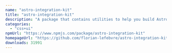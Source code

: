 ```yaml
---
name: "astro-integration-kit"
title: "astro-integration-kit"
description: "A package that contains utilities to help you build Astro integrations."
categories:
  - "css+ui"
npmUrl: "https://www.npmjs.com/package/astro-integration-kit"
homepageUrl: "https://github.com/florian-lefebvre/astro-integration-kit"
downloads: 31991
---
```


